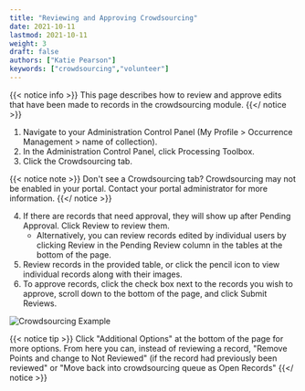 ```yaml
---
title: "Reviewing and Approving Crowdsourcing"
date: 2021-10-11
lastmod: 2021-10-11
weight: 3
draft: false
authors: ["Katie Pearson"]
keywords: ["crowdsourcing","volunteer"]
---
```


{{< notice info >}}
  This page describes how to review and approve edits that have been made to records in the crowdsourcing module.
{{</ notice >}}

1. Navigate to your Administration Control Panel (My Profile > Occurrence Management > name of collection).
2. In the Administration Control Panel, click Processing Toolbox.
3. Click the Crowdsourcing tab.

{{< notice note >}}
  Don't see a Crowdsourcing tab? Crowdsourcing may not be enabled in your portal. Contact your portal administrator for more information.
{{</ notice >}}

4. If there are records that need approval, they will show up after Pending Approval. Click Review to review them.
      * Alternatively, you can review records edited by individual users by clicking Review in the Pending Review column in the tables at the bottom of the page.
5. Review records in the provided table, or click the pencil icon to view individual records along with their images.
6. To approve records, click the check box next to the records you wish to approve, scroll down to the bottom of the page, and click Submit Reviews.

![Crowdsourcing Example](/symbiota-docs/images/crowdsourceexample.PNG)

{{< notice tip >}}
  Click "Additional Options" at the bottom of the page for more options. From here you can, instead of reviewing a record, "Remove Points and change to Not Reviewed" (if the record had previously been reviewed" or "Move back into crowdsourcing queue as Open Records"
{{</ notice >}}
